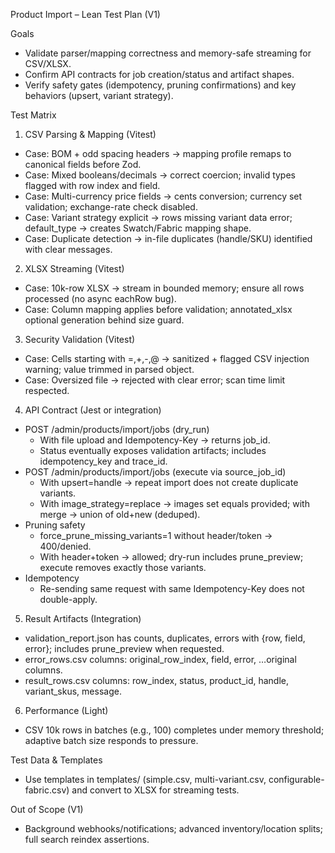 Product Import – Lean Test Plan (V1)

Goals
- Validate parser/mapping correctness and memory-safe streaming for CSV/XLSX.
- Confirm API contracts for job creation/status and artifact shapes.
- Verify safety gates (idempotency, pruning confirmations) and key behaviors (upsert, variant strategy).

Test Matrix
1) CSV Parsing & Mapping (Vitest)
- Case: BOM + odd spacing headers → mapping profile remaps to canonical fields before Zod.
- Case: Mixed booleans/decimals → correct coercion; invalid types flagged with row index and field.
- Case: Multi-currency price fields → cents conversion; currency set validation; exchange-rate check disabled.
- Case: Variant strategy explicit → rows missing variant data error; default_type → creates Swatch/Fabric mapping shape.
- Case: Duplicate detection → in-file duplicates (handle/SKU) identified with clear messages.

2) XLSX Streaming (Vitest)
- Case: 10k-row XLSX → stream in bounded memory; ensure all rows processed (no async eachRow bug).
- Case: Column mapping applies before validation; annotated_xlsx optional generation behind size guard.

3) Security Validation (Vitest)
- Case: Cells starting with =,+,-,@ → sanitized + flagged CSV injection warning; value trimmed in parsed object.
- Case: Oversized file → rejected with clear error; scan time limit respected.

4) API Contract (Jest or integration)
- POST /admin/products/import/jobs (dry_run)
  - With file upload and Idempotency-Key → returns job_id.
  - Status eventually exposes validation artifacts; includes idempotency_key and trace_id.
- POST /admin/products/import/jobs (execute via source_job_id)
  - With upsert=handle → repeat import does not create duplicate variants.
  - With image_strategy=replace → images set equals provided; with merge → union of old+new (deduped).
- Pruning safety
  - force_prune_missing_variants=1 without header/token → 400/denied.
  - With header+token → allowed; dry-run includes prune_preview; execute removes exactly those variants.
- Idempotency
  - Re-sending same request with same Idempotency-Key does not double-apply.

5) Result Artifacts (Integration)
- validation_report.json has counts, duplicates, errors with {row, field, error}; includes prune_preview when requested.
- error_rows.csv columns: original_row_index, field, error, …original columns.
- result_rows.csv columns: row_index, status, product_id, handle, variant_skus, message.

6) Performance (Light)
- CSV 10k rows in batches (e.g., 100) completes under memory threshold; adaptive batch size responds to pressure.

Test Data & Templates
- Use templates in templates/ (simple.csv, multi-variant.csv, configurable-fabric.csv) and convert to XLSX for streaming tests.

Out of Scope (V1)
- Background webhooks/notifications; advanced inventory/location splits; full search reindex assertions.

